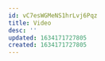 ```yaml
---
id: vC7esWGMeNS1hrLvj6Pqz
title: Video
desc: ''
updated: 1634171727805
created: 1634171727805
---
```


